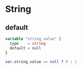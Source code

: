 # String

## default
```terraform
variable "string_value" {
  type    = string
  default = null
}

var.string_value == null ? 0 : 1
```
